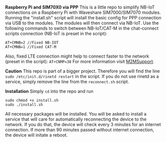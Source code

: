 **Raspberry Pi and SIM70X0 via PPP**
This is a little repo to simplify NB-IoT connections on a Raspberry Pi with Waveshare SIM7000/SIM7070 modules. Running the "install.sh" script will install the basic config for PPP connection via USB to the modules. The modules will then connect via NB-IoT. Use the following commands to switch between NB-IoT/CAT-M in the chat-connect scripts connection (NB-IoT is preset in the script):

```
AT+CMNB=2 //Fixed NB-IOT
AT+CMNB=1 //Fixed CAT-M
```
Also, fixed LTE connection might help to connect faster to the network (preset in the script):
```AT+CNMP=38```
For more information visit [M2MSupport](https://m2msupport.net/m2msupport/atcmnb-preferred-selection-between-cat-m-and-nb-iot/).

**Caution**
This repo is part of a bigger project. Therefore you will find the line ```sudo /etc/init.d/rinetd restart``` in the script. If you do not use rinetd as a service, simply remove the line from the ```reconnect.sh``` script.

**Installation**
Simply ```cd``` into the repo and run
```
sudo chmod +x install.sh
sudo ./install.sh
```
All necessary packages will be installed. You will be asked to install a service that will care for automatically reconnecting the device to the network. If you do that, the device will check every 3 minutes for an internet connection. If more than 90 minutes passed without internet connection, the device will initate a reboot.

